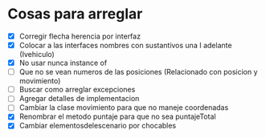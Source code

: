 # Cosas para arreglar

- [x] Corregir flecha herencia por interfaz
- [x] Colocar a las interfaces nombres con sustantivos una I adelante (Ivehiculo)
- [x] No usar nunca instance of
- [ ] Que no se vean numeros de las posiciones (Relacionado con posicion y movimiento)
- [ ] Buscar como arreglar excepciones
- [ ] Agregar detalles de implementacion
- [ ] Cambiar la clase movimiento para que no maneje coordenadas
- [x] Renombrar el metodo puntaje para que no sea puntajeTotal
- [x] Cambiar elementosdelescenario por chocables
